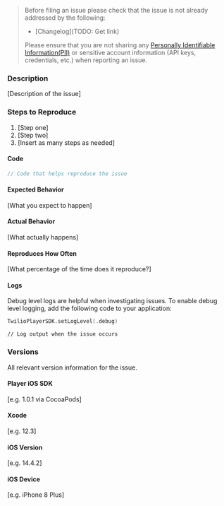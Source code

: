 <!-- Check the following before filing an issue -->
> Before filing an issue please check that the issue is not already addressed by the following:
>
>  * [Changelog](TODO: Get link)
> 
> Please ensure that you are not sharing any
[Personally Identifiable Information(PII)](https://www.twilio.com/docs/glossary/what-is-personally-identifiable-information-pii)
or sensitive account information (API keys, credentials, etc.) when reporting an issue.

### Description

[Description of the issue]

### Steps to Reproduce

1. [Step one]
2. [Step two]
3. [Insert as many steps as needed]

#### Code

```swift
// Code that helps reproduce the issue
```

#### Expected Behavior

[What you expect to happen]

#### Actual Behavior

[What actually happens]

#### Reproduces How Often

[What percentage of the time does it reproduce?]

#### Logs
Debug level logs are helpful when investigating issues. To enable debug level logging, add the following code to your application:

```.swift
TwilioPlayerSDK.setLogLevel(.debug)
```

```
// Log output when the issue occurs
```

### Versions

All relevant version information for the issue.

#### Player iOS SDK

[e.g. 1.0.1 via CocoaPods]

#### Xcode

[e.g. 12.3]

#### iOS Version

[e.g. 14.4.2]

#### iOS Device

[e.g. iPhone 8 Plus]
